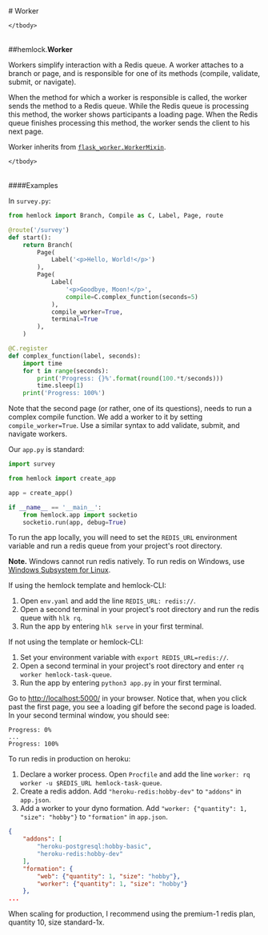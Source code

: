 <script src="https://cdn.mathjax.org/mathjax/latest/MathJax.js?config=TeX-AMS-MML_HTMLorMML" type="text/javascript"></script>

<link rel="stylesheet" href="https://assets.readthedocs.org/static/css/readthedocs-doc-embed.css" type="text/css" />

<style>
    a.src-href {
        float: right;
    }
    p.attr {
        margin-top: 0.5em;
        margin-left: 1em;
    }
    p.func-header {
        background-color: gainsboro;
        border-radius: 0.1em;
        padding: 0.5em;
        padding-left: 1em;
    }
    table.field-table {
        border-radius: 0.1em
    }
</style># Worker

<table class="docutils field-list field-table" frame="void" rules="none">
    <col class="field-name" />
    <col class="field-body" />
    <tbody valign="top">
        
    </tbody>
</table>



##hemlock.**Worker**



Workers simplify interaction with a Redis queue. A worker attaches to a
branch or page, and is responsible for one of its methods (compile,
validate, submit, or navigate).

When the method for which a worker is responsible is called, the worker
sends the method to a Redis queue. While the Redis queue is processing
this method, the worker shows participants a loading page. When the Redis
queue finishes processing this method, the worker sends the client to his
next page.

Worker inherits from
[`flask_worker.WorkerMixin`](https://dsbowen.github.io.flask-worker/).

<table class="docutils field-list field-table" frame="void" rules="none">
    <col class="field-name" />
    <col class="field-body" />
    <tbody valign="top">
        
    </tbody>
</table>

####Examples

In `survey.py`:

```python
from hemlock import Branch, Compile as C, Label, Page, route

@route('/survey')
def start():
    return Branch(
        Page(
            Label('<p>Hello, World!</p>')
        ),
        Page(
            Label(
                '<p>Goodbye, Moon!</p>',
                compile=C.complex_function(seconds=5)
            ),
            compile_worker=True,
            terminal=True
        ),
    )

@C.register
def complex_function(label, seconds):
    import time
    for t in range(seconds):
        print('Progress: {}%'.format(round(100.*t/seconds)))
        time.sleep(1)
    print('Progress: 100%')
```

Note that the second page (or rather, one of its questions), needs to run
a complex compile function. We add a worker to it by setting
`compile_worker=True`. Use a similar syntax to add validate, submit, and
navigate workers.

Our `app.py` is standard:

```python
import survey

from hemlock import create_app

app = create_app()

if __name__ == '__main__':
    from hemlock.app import socketio
    socketio.run(app, debug=True)
```

To run the app locally, you will need to set the `REDIS_URL` environment
variable and run a redis queue from your project's root directory.

**Note.** Windows cannot run redis natively. To run redis on Windows, use
[Windows Subsystem for Linux](setup/wsl.md).

If using the hemlock template and hemlock-CLI:

1. Open `env.yaml` and add the line `REDIS_URL: redis://`.
2. Open a second terminal in your project's root directory and run the redis queue with `hlk rq`.
3. Run the app by entering `hlk serve` in your first terminal.

If not using the template or hemlock-CLI:

1. Set your environment variable with `export REDIS_URL=redis://`.
2. Open a second terminal in your project's root directory and enter `rq worker hemlock-task-queue`.
3. Run the app by entering `python3 app.py` in your first terminal.

Go to <http://localhost:5000/> in your browser. Notice that, when you click past the first page, you see a loading gif before the second page is loaded. In your second terminal window, you should see:

```
Progress: 0%
...
Progress: 100%
```

To run redis in production on heroku:

1. Declare a worker process. Open `Procfile` and add the line `worker: rq worker -u $REDIS_URL hemlock-task-queue`.
1. Create a redis addon. Add `"heroku-redis:hobby-dev"` to `"addons"` in `app.json`.
2. Add a worker to your dyno formation. Add `"worker: {"quantity": 1, "size": "hobby"}` to `"formation"` in `app.json`.

```json
{
    "addons": [
        "heroku-postgresql:hobby-basic",
        "heroku-redis:hobby-dev"
    ],
    "formation": {
        "web": {"quantity": 1, "size": "hobby"},
        "worker": {"quantity": 1, "size": "hobby"}
    },
...
```

When scaling for production, I recommend using the premium-1 redis plan,
quantity 10, size standard-1x.

